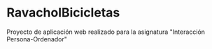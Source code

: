 # RavacholBicicletas
Proyecto de aplicación web realizado para la asignatura "Interacción Persona-Ordenador"
